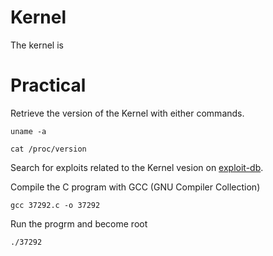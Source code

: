 # Kernel

The kernel is


# Practical

Retrieve the version of the Kernel with either commands.
```
uname -a
```
```
cat /proc/version
```
Search for exploits related to the Kernel vesion on [exploit-db](https://www.exploit-db.com/).

Compile the C program with GCC (GNU Compiler Collection)
```
gcc 37292.c -o 37292
```
Run the progrm and become root
```
./37292
```
